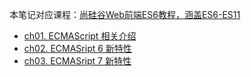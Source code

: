 本笔记对应课程：[尚硅谷Web前端ES6教程，涵盖ES6-ES11](https://www.bilibili.com/video/BV1uK411H7on)

- [ch01. ECMAScript 相关介绍](ECMAScript6+/ch01)
- [ch02. ECMASript 6 新特性](ECMAScript6+/ch02)
- [ch03. ECMASript 7 新特性](ECMAScript6+/ch03)